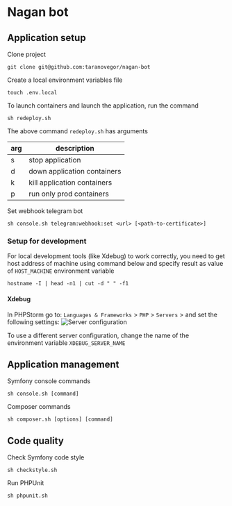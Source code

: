 # Nagan bot

## Application setup

Clone project
```
git clone git@github.com:taranovegor/nagan-bot
```

Create a local environment variables file
```
touch .env.local
```

To launch containers and launch the application, run the command
```
sh redeploy.sh
```

The above command `redeploy.sh` has arguments

| arg | description               
| --- | ---
| s   | stop application    
| d   | down application containers
| k   | kill application containers 
| p   | run only prod containers

Set webhook telegram bot
```
sh console.sh telegram:webhook:set <url> [<path-to-certificate>]
```

### Setup for development

For local development tools (like Xdebug) to work correctly, you need to get host address of machine using command below and specify result as value of `HOST_MACHINE` environment variable
```
hostname -I | head -n1 | cut -d " " -f1
```

#### Xdebug

In PHPStorm go to: `Languages & Frameworks` > `PHP` > `Servers` > and set the following settings:
![Server configuration](https://mattermost.branderstudio.com/files/ny5r5544ctfadkkareyj33p9uy/public?h=s1Xo6e44eJgyk4gBwcQmJQP9mVkFOjwECm-yUJ3RF4E)

To use a different server configuration, change the name of the environment variable `XDEBUG_SERVER_NAME`

## Application management

Symfony console commands
```
sh console.sh [command]
```

Composer commands
```
sh composer.sh [options] [command]
```

## Code quality

Check Symfony code style 
```
sh checkstyle.sh
```

Run PHPUnit
```
sh phpunit.sh
```
